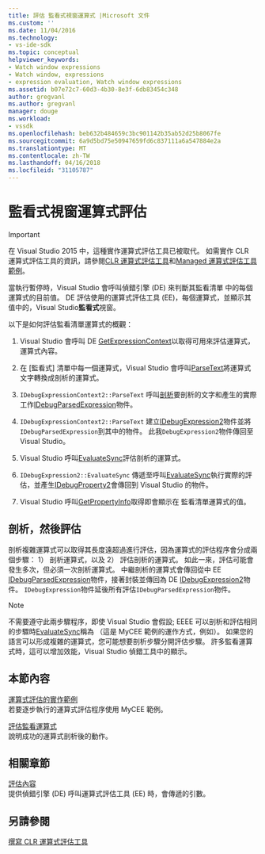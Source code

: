 ```yaml
---
title: 評估 監看式視窗運算式 |Microsoft 文件
ms.custom: ''
ms.date: 11/04/2016
ms.technology:
- vs-ide-sdk
ms.topic: conceptual
helpviewer_keywords:
- Watch window expressions
- Watch window, expressions
- expression evaluation, Watch window expressions
ms.assetid: b07e72c7-60d3-4b30-8e3f-6db83454c348
author: gregvanl
ms.author: gregvanl
manager: douge
ms.workload:
- vssdk
ms.openlocfilehash: beb632b484659c3bc901142b35ab52d25b8067fe
ms.sourcegitcommit: 6a9d5bd75e50947659fd6c837111a6a547884e2a
ms.translationtype: MT
ms.contentlocale: zh-TW
ms.lasthandoff: 04/16/2018
ms.locfileid: "31105787"
---
```

# <a name="evaluating-a-watch-window-expression"></a>監看式視窗運算式評估
> [!IMPORTANT]
>  在 Visual Studio 2015 中，這種實作運算式評估工具已被取代。 如需實作 CLR 運算式評估工具的資訊，請參閱[CLR 運算式評估工具](https://github.com/Microsoft/ConcordExtensibilitySamples/wiki/CLR-Expression-Evaluators)和[Managed 運算式評估工具範例](https://github.com/Microsoft/ConcordExtensibilitySamples/wiki/Managed-Expression-Evaluator-Sample)。  
  
 當執行暫停時，Visual Studio 會呼叫偵錯引擎 (DE) 來判斷其監看清單 中的每個運算式的目前值。 DE 評估使用的運算式評估工具 (EE)，每個運算式，並顯示其值中的，Visual Studio**監看式**視窗。  
  
 以下是如何評估監看清單運算式的概觀：  
  
1.  Visual Studio 會呼叫 DE [GetExpressionContext](../../extensibility/debugger/reference/idebugstackframe2-getexpressioncontext.md)以取得可用來評估運算式，運算式內容。  
  
2.  在 [監看式] 清單中每一個運算式，Visual Studio 會呼叫[ParseText](../../extensibility/debugger/reference/idebugexpressioncontext2-parsetext.md)將運算式文字轉換成剖析的運算式。  
  
3.  `IDebugExpressionContext2::ParseText` 呼叫[剖析](../../extensibility/debugger/reference/idebugexpressionevaluator-parse.md)要剖析的文字和產生的實際工作[IDebugParsedExpression](../../extensibility/debugger/reference/idebugparsedexpression.md)物件。  
  
4.  `IDebugExpressionContext2::ParseText` 建立[IDebugExpression2](../../extensibility/debugger/reference/idebugexpression2.md)物件並將`IDebugParsedExpression`到其中的物件。 此我`DebugExpression2`物件傳回至 Visual Studio。  
  
5.  Visual Studio 呼叫[EvaluateSync](../../extensibility/debugger/reference/idebugexpression2-evaluatesync.md)評估剖析的運算式。  
  
6.  `IDebugExpression2::EvaluateSync` 傳遞至呼叫[EvaluateSync](../../extensibility/debugger/reference/idebugparsedexpression-evaluatesync.md)執行實際的評估，並產生[IDebugProperty2](../../extensibility/debugger/reference/idebugproperty2.md)會傳回到 Visual Studio 的物件。  
  
7.  Visual Studio 呼叫[GetPropertyInfo](../../extensibility/debugger/reference/idebugproperty2-getpropertyinfo.md)取得即會顯示在 監看清單運算式的值。  
  
## <a name="parse-then-evaluate"></a>剖析，然後評估  
 剖析複雜運算式可以取得其長度遠超過進行評估，因為運算式的評估程序會分成兩個步驟： 1） 剖析運算式，以及 2） 評估剖析的運算式。 如此一來，評估可能會發生多次，但必須一次剖析運算式。 中繼剖析的運算式會傳回從中 EE [IDebugParsedExpression](../../extensibility/debugger/reference/idebugparsedexpression.md)物件，接著封裝並傳回為 DE [IDebugExpression2](../../extensibility/debugger/reference/idebugexpression2.md)物件。 `IDebugExpression`物件延後所有評估`IDebugParsedExpression`物件。  
  
> [!NOTE]
>  不需要遵守此兩步驟程序，即使 Visual Studio 會假設; EEEE 可以剖析和評估相同的步驟時[EvaluateSync](../../extensibility/debugger/reference/idebugparsedexpression-evaluatesync.md)稱為 （這是 MyCEE 範例的運作方式，例如）。 如果您的語言可以形成複雜的運算式，您可能想要剖析步驟分開評估步驟。 許多監看運算式時，這可以增加效能，Visual Studio 偵錯工具中的顯示。  
  
## <a name="in-this-section"></a>本節內容  
 [運算式評估的實作範例](../../extensibility/debugger/sample-implementation-of-expression-evaluation.md)  
 若要逐步執行的運算式評估程序使用 MyCEE 範例。  
  
 [評估監看運算式](../../extensibility/debugger/evaluating-a-watch-expression.md)  
 說明成功的運算式剖析後的動作。  
  
## <a name="related-sections"></a>相關章節  
 [評估內容](../../extensibility/debugger/evaluation-context.md)  
 提供偵錯引擎 (DE) 呼叫運算式評估工具 (EE) 時，會傳遞的引數。  
  
## <a name="see-also"></a>另請參閱  
 [撰寫 CLR 運算式評估工具](../../extensibility/debugger/writing-a-common-language-runtime-expression-evaluator.md)